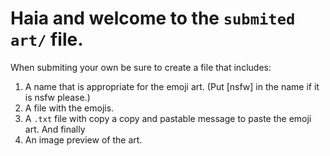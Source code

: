 # Haia and welcome to the `submited art/` file.
When submiting your own be sure to create a file that includes:
1. A name that is appropriate for the emoji art. (Put [nsfw] in the name if it is nsfw please.)
2. A file with the emojis. 
3. A `.txt` file with copy a copy and pastable message to paste the emoji art. And finally 
4. An image preview of the art.
